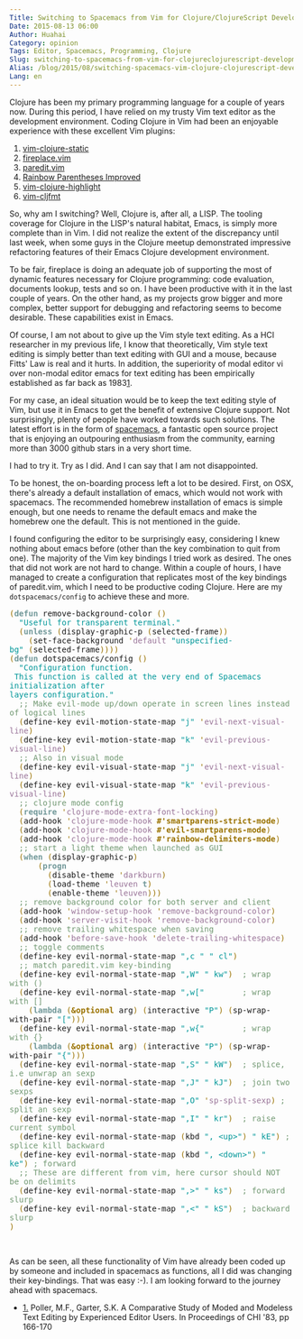 ```yaml
---
Title: Switching to Spacemacs from Vim for Clojure/ClojureScript Development
Date: 2015-08-13 06:00
Author: Huahai
Category: opinion
Tags: Editor, Spacemacs, Programming, Clojure 
Slug: switching-to-spacemacs-from-vim-for-clojureclojurescript-development
Alias: /blog/2015/08/switching-spacemacs-vim-clojure-clojurescript-development
Lang: en
---
```


Clojure has been my primary programming language for a couple of years now. During this period, I have relied on my trusty Vim text editor as the development environment. Coding Clojure in Vim had been an enjoyable experience with these excellent Vim plugins:

1.  [vim-clojure-static](https://github.com/guns/vim-clojure-static)
2.  [fireplace.vim](https://github.com/tpope/vim-fireplace)
3.  [paredit.vim](http://www.vim.org/scripts/script.php?script_id=3998)
4.  [Rainbow Parentheses Improved](https://github.com/luochen1990/rainbow)
5.  [vim-clojure-highlight](https://github.com/guns/vim-clojure-highlight)
6.  [vim-cljfmt](https:://github.com/venantius/vim-cljfmt)

So, why am I switching? Well, Clojure is, after all, a LISP. The tooling coverage for Clojure in the LISP's natural habitat, Emacs, is simply more complete than in Vim. I did not realize the extent of the discrepancy until last week, when some guys in the Clojure meetup demonstrated impressive refactoring features of their Emacs Clojure development environment.

To be fair, fireplace is doing an adequate job of supporting the most of dynamic features necessary for Clojure programming: code evaluation, documents lookup, tests and so on. I have been productive with it in the last couple of years. On the other hand, as my projects grow bigger and more complex, better support for debugging and refactoring seems to become desirable. These capabilities exist in Emacs.

Of course, I am not about to give up the Vim style text editing. As a HCI researcher in my previous life, I know that theoretically, Vim style text editing is simply better than text editing with GUI and a mouse, because Fitts' Law is real and it hurts. In addition, the superiority of modal editor vi over non-modal editor emacs for text editing has been empirically established as far back as 1983<a href="#footnote1_e69wwp8" id="footnoteref1_e69wwp8" class="see-footnote" title="Poller, M.F., Garter, S.K. A Comparative Study of Moded and Modeless Text Editing by Experienced Editor Users. In Proceedings of CHI &#39;83, pp 166-170">1</a>.

For my case, an ideal situation would be to keep the text editing style of Vim, but use it in Emacs to get the benefit of extensive Clojure support. Not surprisingly, plenty of people have worked towards such solutions. The latest effort is in the form of [spacemacs](https://github.com/syl20bnr/spacemacs), a fantastic open source project that is enjoying an outpouring enthusiasm from the community, earning more than 3000 github stars in a very short time.

I had to try it. Try as I did. And I can say that I am not disappointed.

To be honest, the on-boarding process left a lot to be desired. First, on OSX, there's already a default installation of emacs, which would not work with spacemacs. The recommended homebrew installation of emacs is simple enough, but one needs to rename the default emacs and make the homebrew one the default. This is not mentioned in the guide.

I found configuring the editor to be surprisingly easy, considering I knew nothing about emacs before (other than the key combination to quit from one). The majority of the Vim key bindings I tried work as desired. The ones that did not work are not hard to change. Within a couple of hours, I have managed to create a configuration that replicates most of the key bindings of paredit.vim, which I need to be productive coding Clojure. Here are my `dotspacemacs/config` to achieve these and more.

<font face="monospace"><font color="#9a7200">(</font><font color="#719899">**defun**</font> remove-background-color <font color="#9a7200">()</font>  
  <font color="#009799">"Useful for transparent terminal."</font>  
  <font color="#9a7200">(</font><font color="#719899">**unless**</font> <font color="#9a7200">(</font>display-graphic-p <font color="#9a7200">(</font>selected-frame<font color="#9a7200">))</font>  
    <font color="#9a7200">(</font>set-face-background <font color="#9a7200">'</font><font color="#9a7599">default</font> <font color="#009799">"unspecified-bg"</font> <font color="#9a7200">(</font>selected-frame<font color="#9a7200">))))</font>  
<font color="#9a7200">(</font><font color="#719899">**defun**</font> dotspacemacs/config <font color="#9a7200">()</font>  
  <font color="#009799">"Configuration function.</font>  
<font color="#009799"> This function is called at the very end of Spacemacs initialization after</font>  
<font color="#009799">layers configuration."</font>  
  <font color="#719872">;; Make evil-mode up/down operate in screen lines instead of logical lines</font>  
  <font color="#9a7200">(</font>define-key evil-motion-state-map <font color="#009799">"j"</font> <font color="#9a7200">'</font><font color="#9a7599">evil-next-visual-line</font><font color="#9a7200">)</font>  
  <font color="#9a7200">(</font>define-key evil-motion-state-map <font color="#009799">"k"</font> <font color="#9a7200">'</font><font color="#9a7599">evil-previous-visual-line</font><font color="#9a7200">)</font>  
  <font color="#719872">;; Also in visual mode</font>  
  <font color="#9a7200">(</font>define-key evil-visual-state-map <font color="#009799">"j"</font> <font color="#9a7200">'</font><font color="#9a7599">evil-next-visual-line</font><font color="#9a7200">)</font>  
  <font color="#9a7200">(</font>define-key evil-visual-state-map <font color="#009799">"k"</font> <font color="#9a7200">'</font><font color="#9a7599">evil-previous-visual-line</font><font color="#9a7200">)</font>  
  <font color="#719872">;; clojure mode config</font>  
  <font color="#9a7200">(</font><font color="#719899">**require**</font> <font color="#9a7200">'</font><font color="#9a7599">clojure-mode-extra-font-locking</font><font color="#9a7200">)</font>  
  <font color="#9a7200">(</font>add-hook <font color="#9a7200">'</font><font color="#9a7599">clojure-mode-hook</font> <font color="#9a7200">**\#'smartparens-strict-mode**</font><font color="#9a7200">)</font>  
  <font color="#9a7200">(</font>add-hook <font color="#9a7200">'</font><font color="#9a7599">clojure-mode-hook</font> <font color="#9a7200">**\#'evil-smartparens-mode**</font><font color="#9a7200">)</font>  
  <font color="#9a7200">(</font>add-hook <font color="#9a7200">'</font><font color="#9a7599">clojure-mode-hook</font> <font color="#9a7200">**\#'rainbow-delimiters-mode**</font><font color="#9a7200">)</font>  
  <font color="#719872">;; start a light theme when launched as GUI</font>  
  <font color="#9a7200">(</font><font color="#719899">**when**</font> <font color="#9a7200">(</font>display-graphic-p<font color="#9a7200">)</font>  
      <font color="#9a7200">(</font><font color="#719899">**progn**</font>  
        <font color="#9a7200">(</font>disable-theme <font color="#9a7200">'</font><font color="#9a7599">darkburn</font><font color="#9a7200">)</font>  
        <font color="#9a7200">(</font>load-theme <font color="#9a7200">'</font><font color="#9a7599">leuven</font> <font color="#719899">**t**</font><font color="#9a7200">)</font>  
        <font color="#9a7200">(</font>enable-theme <font color="#9a7200">'</font><font color="#9a7599">leuven</font><font color="#9a7200">)))</font>  
  <font color="#719872">;; remove background color for both server and client</font>  
  <font color="#9a7200">(</font>add-hook <font color="#9a7200">'</font><font color="#9a7599">window-setup-hook</font> <font color="#9a7200">'</font><font color="#9a7599">remove-background-color</font><font color="#9a7200">)</font>  
  <font color="#9a7200">(</font>add-hook <font color="#9a7200">'</font><font color="#9a7599">server-visit-hook</font> <font color="#9a7200">'</font><font color="#9a7599">remove-background-color</font><font color="#9a7200">)</font>  
  <font color="#719872">;; remove trailing whitespace when saving</font>  
  <font color="#9a7200">(</font>add-hook <font color="#9a7200">'</font><font color="#9a7599">before-save-hook</font> <font color="#9a7200">'</font><font color="#9a7599">delete-trailing-whitespace</font><font color="#9a7200">)</font>  
  <font color="#719872">;; toggle comments</font>  
  <font color="#9a7200">(</font>define-key evil-normal-state-map <font color="#009799">",c "</font> <font color="#009799">" cl"</font><font color="#9a7200">)</font>  
  <font color="#719872">;; match paredit.vim key-binding</font>  
  <font color="#9a7200">(</font>define-key evil-normal-state-map <font color="#009799">",W"</font> <font color="#009799">" kw"</font><font color="#9a7200">)</font>  <font color="#719872">; wrap with ()</font>  
  <font color="#9a7200">(</font>define-key evil-normal-state-map <font color="#009799">",w\["</font>        <font color="#719872">; wrap with \[\]</font>  
    <font color="#9a7200">(</font><font color="#719899">**lambda**</font> <font color="#9a7200">(</font><font color="#9a7200">**&optional**</font> arg<font color="#9a7200">)</font> <font color="#9a7200">(</font>interactive <font color="#009799">"P"</font><font color="#9a7200">)</font> <font color="#9a7200">(</font>sp-wrap-with-pair <font color="#009799">"\["</font><font color="#9a7200">)))</font>  
  <font color="#9a7200">(</font>define-key evil-normal-state-map <font color="#009799">",w{"</font>        <font color="#719872">; wrap with {}</font>  
    <font color="#9a7200">(</font><font color="#719899">**lambda**</font> <font color="#9a7200">(</font><font color="#9a7200">**&optional**</font> arg<font color="#9a7200">)</font> <font color="#9a7200">(</font>interactive <font color="#009799">"P"</font><font color="#9a7200">)</font> <font color="#9a7200">(</font>sp-wrap-with-pair <font color="#009799">"{"</font><font color="#9a7200">)))</font>  
  <font color="#9a7200">(</font>define-key evil-normal-state-map <font color="#009799">",S"</font> <font color="#009799">" kW"</font><font color="#9a7200">)</font>  <font color="#719872">; splice, i.e unwrap an sexp</font>  
  <font color="#9a7200">(</font>define-key evil-normal-state-map <font color="#009799">",J"</font> <font color="#009799">" kJ"</font><font color="#9a7200">)</font>  <font color="#719872">; join two sexps</font>  
  <font color="#9a7200">(</font>define-key evil-normal-state-map <font color="#009799">",O"</font> <font color="#9a7200">'</font><font color="#9a7599">sp-split-sexp</font><font color="#9a7200">)</font> <font color="#719872">; split an sexp</font>  
  <font color="#9a7200">(</font>define-key evil-normal-state-map <font color="#009799">",I"</font> <font color="#009799">" kr"</font><font color="#9a7200">)</font>  <font color="#719872">; raise current symbol</font>  
  <font color="#9a7200">(</font>define-key evil-normal-state-map <font color="#9a7200">(</font>kbd <font color="#009799">", &lt;up&gt;"</font><font color="#9a7200">)</font> <font color="#009799">" kE"</font><font color="#9a7200">)</font> <font color="#719872">; splice kill backward</font>  
  <font color="#9a7200">(</font>define-key evil-normal-state-map <font color="#9a7200">(</font>kbd <font color="#009799">", &lt;down&gt;"</font><font color="#9a7200">)</font> <font color="#009799">" ke"</font><font color="#9a7200">)</font> <font color="#719872">; forward</font>  
  <font color="#719872">;; These are different from vim, here cursor should NOT be on delimits</font>  
  <font color="#9a7200">(</font>define-key evil-normal-state-map <font color="#009799">",&gt;"</font> <font color="#009799">" ks"</font><font color="#9a7200">)</font>  <font color="#719872">; forward slurp</font>  
  <font color="#9a7200">(</font>define-key evil-normal-state-map <font color="#009799">",&lt;"</font> <font color="#009799">" kS"</font><font color="#9a7200">)</font>  <font color="#719872">; backward slurp</font>  
<font color="#9a7200">)</font></font>

 

As can be seen, all these functionality of Vim have already been coded up by someone and included in spacemacs as functions, all I did was changing their key-bindings. That was easy :-). I am looking forward to the journey ahead with spacemacs.

-   <span id="footnote1_e69wwp8"><a href="#footnoteref1_e69wwp8" class="footnote-label">1.</a> Poller, M.F., Garter, S.K. A Comparative Study of Moded and Modeless Text Editing by Experienced Editor Users. In Proceedings of CHI '83, pp 166-170</span>
